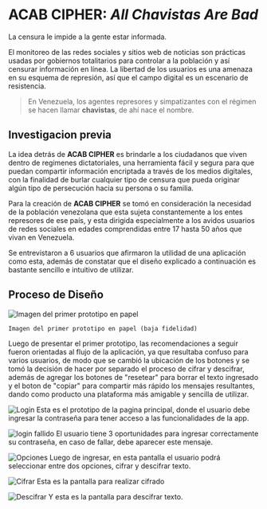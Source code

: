 # ACAB CIPHER: *All Chavistas Are Bad*

La censura le impide a la gente estar informada.

El monitoreo de las redes sociales y sitios web de noticias son prácticas usadas por gobiernos totalitarios para controlar a la población y así censurar información en línea. La libertad de los usuarios es una amenaza en su esquema de represión, así que el campo digital es un escenario de resistencia.

> En Venezuela, los agentes represores y simpatizantes con el régimen se hacen llamar **chavistas**, de ahí nace el nombre.

## Investigacion previa
La idea detrás de **ACAB CIPHER** es brindarle a los ciudadanos que viven dentro de regimenes dictatoriales, una herramienta fácil y segura para que puedan compartir información encriptada a través de los medios digitales, con la finalidad de burlar cualquier tipo de censura que pueda originar algún tipo de persecución hacia su persona o su familia.

Para la creación de **ACAB CIPHER** se tomó en consideración la necesidad de la población venezolana que esta sujeta constantemente a los entes represores de ese país, y esta dirigida especialmente a los avidos usuarios de redes sociales en edades comprendidas entre 17 hasta 50 años que vivan en Venezuela.

Se entrevistaron a 6 usuarios que afirmaron la utilidad de una aplicación como esta, además de constatar que el diseño explicado a continuación es bastante sencillo e intuitivo de utilizar.

## Proceso de Diseño

![Imagen del primer prototipo en papel](https://i.imgur.com/Xa5QBYH.jpg)

    Imagen del primer prototipo en papel (baja fidelidad)
Luego de presentar el primer prototipo, las recomendaciones a seguir fueron orientadas al flujo de la aplicación, ya que resultaba confuso para varios usuarios, de modo que se cambió la ubicación de los botones y se tomó la decisión de hacer por separado el proceso de cifrar y descifrar, además de agregar los botones de "resetear" para borrar el texto ingresado y el boton de "copiar" para compartir más rápido los mensajes resultantes, dando como producto una plataforma más amigable y sencilla de utilizar.

![Login](https://i.imgur.com/MJMGeaU.png)
Esta es el prototipo de la pagina principal, donde el usuario debe ingresar la contraseña para tener acceso a las funcionalidades de la app.

![login fallido](https://i.imgur.com/KfbIEr5.png)
El usuario tiene 3 oportunidades para ingresar correctamente su contraseña, en caso de fallar, debe aparecer este mensaje.

![Opciones](https://i.imgur.com/QAsxHby.png)
Luego de ingresar, en esta pantalla el usuario podrá seleccionar entre dos opciones, cifrar y descifrar texto.

![Cifrar](https://i.imgur.com/rQk8UKl.png)
Esta es la pantalla para realizar cifrado

![Descifrar](https://i.imgur.com/8wyt8Kf.png)
Y esta es la pantalla para descifrar texto.